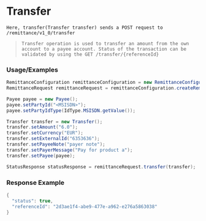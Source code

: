 # Transfer

`Here, transfer(Transfer transfer) sends a POST request to /remittance/v1_0/transfer`

> `Transfer operation is used to transfer an amount from the own account to a payee account.
Status of the transaction can be validated by using the GET /transfer/{referenceId}`

### Usage/Examples

```java
RemittanceConfiguration remittanceConfiguration = new RemittanceConfiguration("<Remittance_SUBSCRIPTION_KEY>", "<REFERENCE_ID>", "<API_KEY>","<MODE>","<TARGET_ENVIRONMENT>").addCallBackUrl("<CALLBACK_URL>");
RemittanceRequest remittanceRequest = remittanceConfiguration.createRemittanceRequest();

Payee payee = new Payee();
payee.setPartyId("<MSISDN>");
payee.setPartyIdType(IdType.MSISDN.getValue());

Transfer transfer = new Transfer();
transfer.setAmount("6.0");
transfer.setCurrency("EUR");
transfer.setExternalId("6353636");
transfer.setPayeeNote("payer note");
transfer.setPayerMessage("Pay for product a");
transfer.setPayee(payee);

StatusResponse statusResponse = remittanceRequest.transfer(transfer);
```

### Response Example

```java
{
  "status": true,
  "referenceId": "2d3ae1f4-abe9-477e-a962-e276a5863038"
}
```
